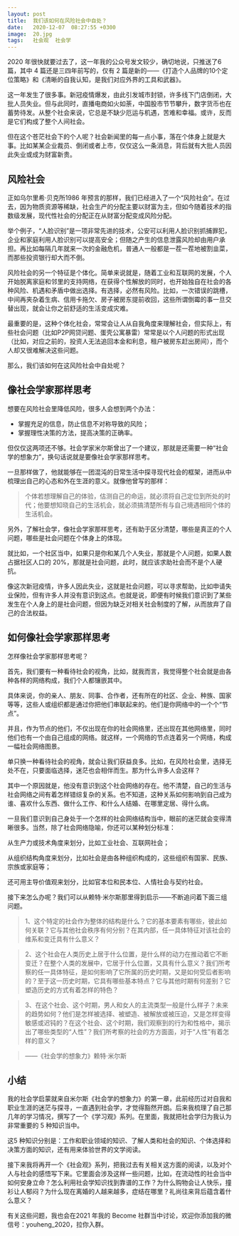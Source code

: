 ```yaml
---
layout: post
title:  我们该如何在风险社会中自处？
date:   2020-12-07  08:27:55 +0300
image:  20.jpg
tags:   社会观  社会学
---
```


2020 年很快就要过去了，这一年我的公众号发文较少，确切地说，只推送了6 篇，其中 4 篇还是三四年前写的，仅有 2 篇是新的——《打造个人品牌的10个定位策略》和《清晰的自我认知，是我们对应外界的工具和武器》。

这一年发生了很多事。新冠疫情爆发，由此引发城市封锁，许多线下门店倒闭，大批人员失业。但与此同时，直播电商如火如荼，中国股市节节攀升，数字货币也在蓄势待发。从整个社会来说，它总是不缺少厄运与机遇，苦难和幸福。或许，反而是它们构成了整个人间社会。

但在这个苍茫社会下的个人呢？社会新闻里的每一点小事，落在个体身上就是大事。比如某某企业裁员、倒闭或者上市，仅仅这么一条消息，背后就有大批人员因此失业或成为财富新贵。

## 风险社会
正如乌尔里希·贝克所1986 年预言的那样，我们已经进入了一个“风险社会”。在过去，因为物质资源等稀缺，社会生产的分配主要以财富为主，但如今随着技术的指数级发展，现代性社会的分配正在从财富分配变成风险分配。

举个例子，“人脸识别”是一项非常先进的技术，公安可以利用人脸识别抓捕罪犯，企业和家庭利用人脸识别可以提高安全；但随之产生的信息泄露风险却由用户承担。再比如每隔几年就来一次的金融危机，普通人一般都是一茬一茬地被割韭菜，而那些投资银行却大而不倒。

风险社会的另一个特征是个体化。简单来说就是，随着工业和互联网的发展，个人开始脱离家庭和邻里的支持网络，在获得个性解放的同时，也开始独自在社会的各种风险、机遇和矛盾中做出选择。有选择，必然有风险。比如，一次错误的跳槽，中间再夹杂着生病、信用卡拖欠、房子被房东提前收回，这些所谓倒霉的事一旦交替出现，就会让你之前舒适的生活变成灾难。

最重要的是，这种个体化社会，常常会让人从自我角度来理解社会，但实际上，有些社会问题（比如P2P网贷问题、蛋壳公寓暴雷）常常是以个人问题的形式出现（比如，对应之前的，投资人无法追回本金和利息，租户被房东赶出房间），而个人却又很难解决这些问题。

那么，我们该如何在这风险社会中自处呢？

## 像社会学家那样思考

想要在风险社会里降低风险，很多人会想到两个办法：
- 掌握充足的信息，防止信息不对称导致的风险；
- 掌握理性决策的方法，提高决策的正确率。

但仅仅这两项还不够。社会学家米尔斯曾出了一个建议，那就是还需要一种“社会学的想象力”，换句话说就是要像社会学家那样思考。

一旦那样做了，他就能够在一团混沌的日常生活中探寻现代社会的框架，进而从中梳理出自己的心态和外在生涯的意义。就像他曾写的那样：

> 个体若想理解自己的体验，估测自己的命运，就必须将自己定位到所处的时代；他要想知晓自己的生活机会，就必须搞清楚所有与自己境遇相同个体的生活机会。

另外，了解社会学，像社会学家那样思考，还有助于区分清楚，哪些是真正的个人问题，哪些是社会问题在个体身上的体现。

就比如，一个社区当中，如果只是你和某几个人失业，那就是个人问题，如果人数占据社区人口的 20%，那就是社会问题，此时，就应该求助社会而不是个人硬抗。

像这次新冠疫情，许多人因此失业，这就是社会问题，可以寻求帮助，比如申请失业保险，但有许多人并没有意识到这点。也就是说，即便有时候我们意识到了某些发生在个人身上的是社会问题，但因为缺乏对相关社会制度的了解，从而放弃了自己的合法权益。

## 如何像社会学家那样思考

怎样像社会学家那样思考呢？

首先，我们要有一种看待社会的视角，比如，就我而言，我觉得整个社会就是由各种各样的网络构成，我们个人都镶嵌其中。

具体来说，你的亲人、朋友、同事、合作者，还有所在的社区、企业、种族、国家等等，这些人或组织都是通过你把他们串联起来的。他们是你网络中的一个个“节点”。

并且，作为节点的他们，不仅出现在你的社会网络里，还出现在其他网络里，同时他们也有一个由自己组成的网络。就这样，一个网络的节点连着另一个网络，构成一幅社会网络图景。

单只换一种看待社会的视角，就会让我们获益良多。比如，在风险社会里，选择无处不在，只要面临选择，迷茫也会相伴而生。那为什么许多人会这样？

其中一个原因就是，他没有意识到这个社会网络的存在。他不清楚，自己的生活与社会网络之间有着怎样错综复杂的关系。也不知道，这种关系如何影响到自己成为谁、喜欢什么东西、做什么工作、和什么人结婚、在哪里定居、得什么病。

一旦我们意识到自己身处于一个怎样的社会网络结构当中，眼前的迷茫就会变得清晰很多。当然，除了社会网络隐喻，你还可以某种划分标准：

从生产力或技术角度来划分，比如工业社会、互联网社会；

从组织结构角度来划分，比如社会是由各种组织构成的，这些组织有国家、民族、宗族或家庭等；

还可用主导价值观来划分，比如官本位和民本位、人情社会与契约社会。

接下来怎么办呢？我们可以从赖特·米尔斯那里得到启示——不断追问着下面三组问题。

> 1、这个特定的社会作为整体的结构是什么？它的基本要素有哪些，彼此如何关联？它与其他社会秩序有何分别？在其内部，任一具体特征对该社会的维系和变迁具有什么意义？

> 2、这个社会在人类历史上居于什么位置，是什么样的动力在推动着它不断变迁？在整个人类的发展中，它居于什么位置，又具有什么意义？我们所考察的任一具体特征，是如何影响了它所属的历史时期，又是如何受后者影响的？至于这一历史时期，它具有哪些基本特点？它与其他时期有何差别？它塑造历史的方式有着怎样的特色？

> 3、在这个社会、这个时期，男人和女人的主流类型一般是什么样子？未来的趋势如何？他们是怎样被选择、被塑造、被解放或被压迫，又是怎样变得敏感或迟钝的？在这个社会、这个时期，我们观察到的行为和性格中，揭示出了哪些类型的“人性”？我们所考察的社会的方方面面，对于“人性”有着怎样的意义？

> ——《社会学的想象力》赖特·米尔斯

## 小结

我的社会学启蒙就来自米尔斯《社会学的想象力》的第一章，此前经历过对自我和职业生涯的迷茫与探寻，一直遇到社会学，才觉得豁然开朗。后来我梳理了自己那几年的学习情况，撰写了一个《学习观》系列。在里面，我就把社会学归为我认为非常重要的 5 种知识当中。

这5 种知识分别是：工作和职业领域的知识、了解人类和社会的知识、个体选择和决策方面的知识，还有用来体验世界的文学阅读。

接下来我将再开一个《社会观》系列，把我过去有关相关这方面的阅读，以及对个人与社会的感悟写下来。它里面会涉及这样一些问题，比如，在流动性的社会当中如何安身立命？怎么利用社会学知识找到靠谱的工作？为什么购物会让人快乐，撞衫让人郁闷？为什么现在离婚的人越来越多，症结在哪里？礼尚往来背后蕴含着什么意义？

有关这些问题，我也会在2021 年我的 Become 社群当中讨论，欢迎你添加我的微信号：youheng_2020，拉你入群。



